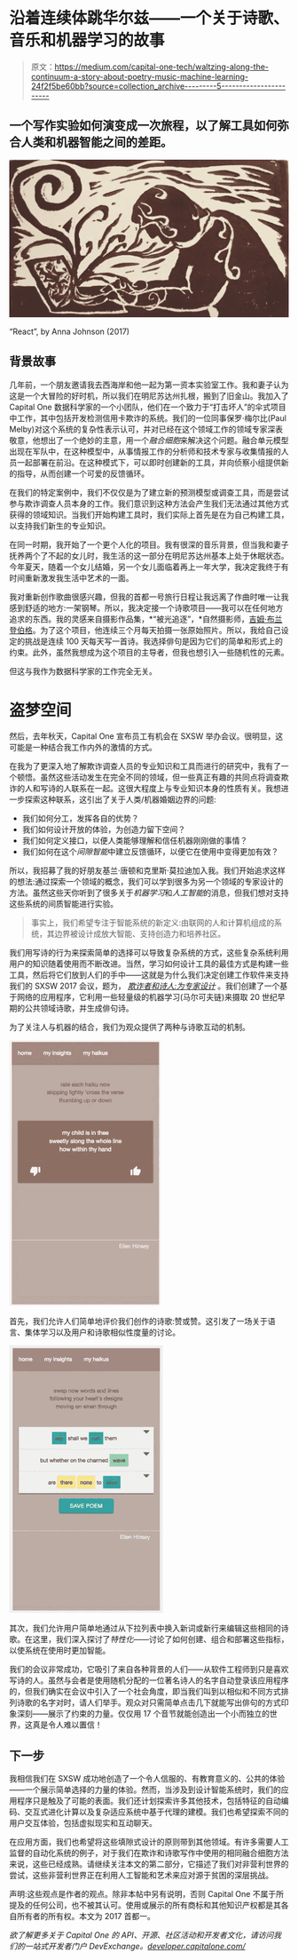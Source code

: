 # 沿着连续体跳华尔兹——一个关于诗歌、音乐和机器学习的故事

> 原文：<https://medium.com/capital-one-tech/waltzing-along-the-continuum-a-story-about-poetry-music-machine-learning-24f2f5be60bb?source=collection_archive---------5----------------------->

## 一个写作实验如何演变成一次旅程，以了解工具如何弥合人类和机器智能之间的差距。

![](img/016305611f48ed6e2f5191ff37bfc943.png)

“React”, by Anna Johnson (2017)

## **背景故事**

几年前，一个朋友邀请我去西海岸和他一起为第一资本实验室工作。我和妻子认为这是一个大冒险的好时机，所以我们在明尼苏达州扎根，搬到了旧金山。我加入了 Capital One 数据科学家的一个小团队，他们在一个致力于“打击坏人”的伞式项目中工作，其中包括开发检测信用卡欺诈的系统。我们的一位同事保罗·梅尔比(Paul Melby)对这个系统的复杂性表示认可，并对已经在这个领域工作的领域专家深表敬意，他想出了一个绝妙的主意，用一个*融合细胞*来解决这个问题。融合单元模型出现在军队中，在这种模型中，从事情报工作的分析师和技术专家与收集情报的人员一起部署在前沿。在这种模式下，可以即时创建新的工具，并向侦察小组提供新的指导，从而创建一个可爱的反馈循环。

在我们的特定案例中，我们不仅仅是为了建立新的预测模型或调查工具，而是尝试参与欺诈调查人员本身的工作。我们意识到这种方法会产生我们无法通过其他方式获得的领域知识。当我们开始构建工具时，我们实际上首先是在为自己构建工具，以支持我们新生的专业知识。

在同一时期，我开始了一个更个人化的项目。我有很深的音乐背景，但当我和妻子抚养两个了不起的女儿时，我生活的这一部分在明尼苏达州基本上处于休眠状态。今年夏天，随着一个女儿结婚，另一个女儿面临着再上一年大学，我决定我终于有时间重新激发我生活中艺术的一面。

我对重新创作歌曲很感兴趣，但我的首都一号旅行日程让我远离了作曲时唯一让我感到舒适的地方:一架钢琴。所以，我决定接一个诗歌项目——我可以在任何地方追求的东西。我的灵感来自摄影作品集，*“被光追逐”，*自然摄影师，[吉姆·布兰登伯格](http://www.jimbrandenburg.com/)。为了这个项目，他连续三个月每天拍摄一张原始照片。所以，我给自己设定的挑战是连续 100 天每天写一首诗。我选择俳句是因为它们的简单和形式上的约束。此外，虽然我想成为这个项目的主导者，但我也想引入一些随机性的元素。

但这与我作为数据科学家的工作完全无关。

# **盗梦空间**

然后，去年秋天，Capital One 宣布员工有机会在 SXSW 举办会议。很明显，这可能是一种结合我工作内外的激情的方式。

在我为了更深入地了解欺诈调查人员的专业知识和工具而进行的研究中，我有了一个顿悟。虽然这些活动发生在完全不同的领域，但一些真正有趣的共同点将调查欺诈的人和写诗的人联系在一起。这很大程度上与专业知识本身的性质有关。我想进一步探索这种联系，这引出了关于人类/机器婚姻边界的问题:

*   我们如何分工，发挥各自的优势？
*   我们如何设计开放的体验，为创造力留下空间？
*   我们如何定义接口，以便人类能够理解和信任机器刚刚做的事情？
*   我们如何在这个*间隙智能*中建立反馈循环，以便它在使用中变得更加有效？

所以，我招募了我的好朋友基兰·唐顿和克里斯·莫拉迪加入我。我们开始追求这样的想法:通过探索一个领域的概念，我们可以学到很多为另一个领域的专家设计的方法。虽然这些天你听到了很多关于*机器学习*和*人工智能*的消息，但我们想对支持这些系统的间质智能进行实验。

> 事实上，我们希望专注于智能系统的新定义:由联网的人和计算机组成的系统，其边界被设计成放大智能、支持创造力和培养社区。

我们用写诗的行为来探索简单的选择可以导致复杂系统的方式，这些复杂系统利用用户的知识随着使用而不断改进。当然，学习如何设计工具的最佳方式是构建一些工具，然后将它们放到人们的手中——这就是为什么我们决定创建工作软件来支持我们的 SXSW 2017 会议，题为， [*欺诈者和诗人:为专家设计*](http://schedule.sxsw.com/2017/events/PP95812) 。我们创建了一个基于网络的应用程序，它利用一些轻量级的机器学习(马尔可夫链)来摄取 20 世纪早期的公共领域诗歌，并生成俳句诗。

为了关注人与机器的结合，我们为观众提供了两种与诗歌互动的机制。

![](img/d6adc40d222dd24dfcbb22176d72884a.png)

首先，我们允许人们简单地评价我们创作的诗歌:赞或赞。这引发了一场关于语言、集体学习以及用户和诗歌相似性度量的讨论。

![](img/afad3427ab15e4c38b1d09068235e69c.png)

其次，我们允许用户简单地通过从下拉列表中换入新词或新行来编辑这些相同的诗歌。在这里，我们深入探讨了*特性化*——讨论了如何创建、组合和部署这些指标，以使系统在使用时更加智能。

我们的会议非常成功，它吸引了来自各种背景的人们——从软件工程师到只是喜欢写诗的人。虽然与会者是使用随机分配的一位著名诗人的名字自动登录该应用程序的，但我们确实在会议中引入了一个社会角度，即当我们叫到以相似和不同方式排列诗歌的名字对时，请人们举手。观众对只需简单点击几下就能写出俳句的方式印象深刻——展示了约束的力量。仅仅用 17 个音节就能创造出一个小而独立的世界，这真是令人难以置信！

## **下一步**

我相信我们在 SXSW 成功地创造了一个令人信服的、有教育意义的、公共的体验——一个展示简单选择的力量的体验。然而，当涉及到设计智能系统时，我们的应用程序只是触及了可能的表面。我们还计划探索许多其他技术，包括特征的自动编码、交互式进化计算以及复杂适应系统中基于代理的建模。我们也希望探索不同的用户交互体验，包括虚拟现实和互动聊天。

在应用方面，我们也希望将这些填隙式设计的原则带到其他领域。有许多需要人工监督的自动化系统的例子，对于我们在欺诈和诗歌写作中使用的相同融合细胞方法来说，这些已经成熟。请继续关注本文的第二部分，它描述了我们对非营利世界的尝试，这些非营利世界正在利用人工智能和艺术来应对源于贫困的深层挑战。

声明:这些观点是作者的观点。除非本帖中另有说明，否则 Capital One 不属于所提及的任何公司，也不被其认可。使用或展示的所有商标和其他知识产权都是其各自所有者的所有权。本文为 2017 首都一。

*欲了解更多关于 Capital One 的 API、开源、社区活动和开发者文化，请访问我们的一站式开发者门户 DevExchange。*[*developer.capitalone.com/*](https://developer.capitalone.com/)